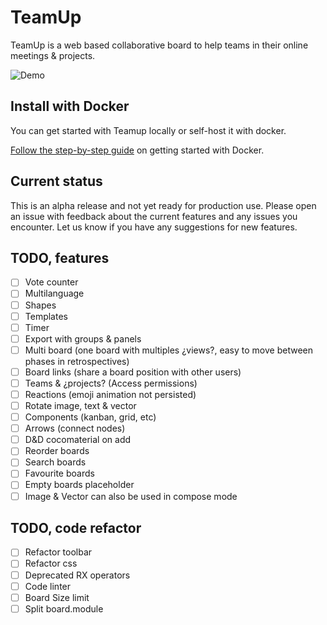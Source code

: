 # TeamUp

TeamUp is a web based collaborative board to help teams in their online meetings & projects.

![Demo](https://github.com/juanfran/team-up/blob/main/resources/demo-teamup-new.gif)

## Install with Docker

You can get started with Teamup locally or self-host it with docker.

[Follow the step-by-step guide](./INSTALL.md) on getting started with Docker.

## Current status

This is an alpha release and not yet ready for production use. Please open an issue with feedback about the current features and any issues you encounter. Let us know if you have any suggestions for new features.

## TODO, features

- [ ] Vote counter
- [ ] Multilanguage
- [ ] Shapes
- [ ] Templates
- [ ] Timer
- [ ] Export with groups & panels
- [ ] Multi board (one board with multiples ¿views?, easy to move between phases in retrospectives)
- [ ] Board links (share a board position with other users)
- [ ] Teams & ¿projects? (Access permissions)
- [ ] Reactions (emoji animation not persisted)
- [ ] Rotate image, text & vector
- [ ] Components (kanban, grid, etc)
- [ ] Arrows (connect nodes)
- [ ] D&D cocomaterial on add
- [ ] Reorder boards
- [ ] Search boards
- [ ] Favourite boards
- [ ] Empty boards placeholder
- [ ] Image & Vector can also be used in compose mode

## TODO, code refactor

- [ ] Refactor toolbar
- [ ] Refactor css
- [ ] Deprecated RX operators
- [ ] Code linter
- [ ] Board Size limit
- [ ] Split board.module
